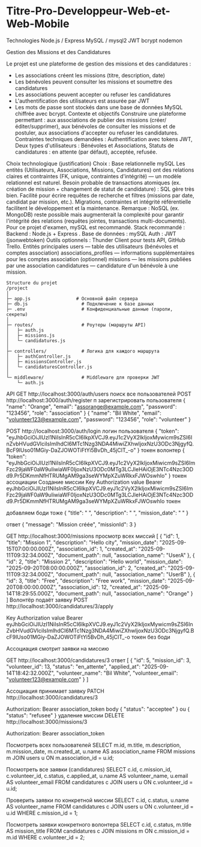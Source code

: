 # Titre-Pro-Developpeur-Web-et-Web-Mobile


Technologies
Node.js / Express
MySQL / mysql2
JWT
bcrypt
nodemon

 Gestion des Missions et des Candidatures

Le projet est une plateforme de gestion des missions et des candidatures :
- Les associations créent les missions (titre, description, date)
- Les bénévoles peuvent consulter les missions et soumettre des candidatures
- Les associations peuvent accepter ou refuser les candidatures
- L'authentification des utilisateurs est assurée par JWT
- Les mots de passe sont stockés dans une base de données MySQL chiffrée avec bcrypt.
Contexte et objectifs
Construire une plateforme permettant :
aux associations de publier des missions (créer/éditer/supprimer),
aux bénévoles de consulter les missions et de postuler,
aux associations d'accepter ou refuser les candidatures.
Contraintes techniques demandées :
Authentification avec tokens JWT,
Deux types d'utilisateurs : Bénévoles et Associations,
Statuts de candidatures : en attente (par défaut), acceptée, refusée.

 Choix technologique (justification)
Choix : Base relationnelle mySQL
Les entités (Utilisateurs, Associations, Missions, Candidatures) ont des relations claires et contraintes (FK, unique, contraintes d'intégrité) — un modèle relationnel est naturel.
Besoin probable de transactions atomiques (ex. création de mission + changement de statut de candidature) : SQL gère très bien.
Facilité pour écrire requêtes de recherche et filtres (missions par date, candidat par mission, etc.).
Migrations, contraintes et intégrité référentielle facilitent le développement et la maintenance.
Remarque : NoSQL (ex. MongoDB) reste possible mais augmenterait la complexité pour garantir l'intégrité des relations (requêtes jointes, transactions multi-documents). Pour ce projet d'examen, mySQL est recommandé.
Stack recommandé :
Backend : Node.js + Express .
Base de données : mySQL
Auth : JWT (jsonwebtoken)
Outils optionnels : Thunder Client pour tests API, GitHub Trello.
Entités principales
users — table des utilisateurs (bénévoles et comptes association)
associations_profiles — informations supplémentaires pour les comptes association (optionnel)
missions — les missions publiées par une association
candidatures — candidature d'un bénévole à une mission.
```
Structure du projet
/project
│
├─ app.js                 # Основной файл сервера
├─ db.js                    # Подключение к базе данных
├─ .env                     # Конфиденциальные данные (пароли, секреты)
│
├─ routes/                  # Роутеры (маршруты API)
│   ├─ auth.js
│   ├─ missions.js
│   └─ candidatures.js
│
├─ controllers/             # Логика для каждого маршрута
│   ├─ authController.js
│   ├─ missionsController.js
│   └─ candidaturesController.js
│
└─ middleware/              # Middleware для проверки JWT
    └─ auth.js
```
 API
 GET http://localhost:3000/auth/users поиск все пользователей 
 POST http://localhost:3000/auth/register п зарегистрировать пользователя 
{
  "name": "Orange",
  "email": "assorange@example.com",
  "password": "123456",
  "role": "association"
}
{
  "name": "Bil White",
  "email": "volunteer123@example.com",
  "password": "123456",
  "role": "volunteer"
}

POST http://localhost:3000/auth/login логин  пользователя 
{
  "token": "eyJhbGciOiJIUzI1NiIsInR5cCI6IkpXVCJ9.eyJ1c2VyX2lkIjoxMywicm9sZSI6InZvbHVudGVlciIsImlhdCI6MTc1Nzg3NDA4MiwiZXhwIjoxNzU3ODc3NjgyfQ.BcF9lUso01MGiy-DaZJOWOTiFtYi5BvDh_45jCIT_-o"
} токен волонтер
{
  "token": "eyJhbGciOiJIUzI1NiIsInR5cCI6IkpXVCJ9.eyJ1c2VyX2lkIjoxMiwicm9sZSI6ImFzc29jaWF0aW9uIiwiaWF0IjoxNzU3ODc0MTg3LCJleHAiOjE3NTc4Nzc3ODd9.Pr5DKmmNfHTRUMgAM9ga3seWYMpXZuWRkxFJWOswhIo"
} токен ассоциации 
Создание миссии
 Key Authorization   value  Bearer eyJhbGciOiJIUzI1NiIsInR5cCI6IkpXVCJ9.eyJ1c2VyX2lkIjoxMiwicm9sZSI6ImFzc29jaWF0aW9uIiwiaWF0IjoxNzU3ODc0MTg3LCJleHAiOjE3NTc4Nzc3ODd9.Pr5DKmmNfHTRUMgAM9ga3seWYMpXZuWRkxFJWOswhIo токен 

добавляем боди тоже 
{
  "title": "  ",
  "description": "  ",
  "mission_date": "  "
}


ответ {
  "message": "Mission créée",
  "missionId": 3
}

GET http://localhost:3000/missions просмотр всех  миссий 
[
  {
    "id": 1,
    "title": "Mission 1",
    "description": "Hello city",
    "mission_date": "2025-09-15T07:00:00.000Z",
    "association_id": 1,
    "created_at": "2025-09-11T09:32:34.000Z",
    "document_path": null,
    "association_name": "UserA"
  },
  {
    "id": 2,
    "title": "Mission 2",
    "description": "Hello world",
    "mission_date": "2025-09-20T08:00:00.000Z",
    "association_id": 2,
    "created_at": "2025-09-11T09:32:34.000Z",
    "document_path": null,
    "association_name": "UserB"
  },
  {
    "id": 3,
    "title": "Free",
    "description": "Free work",
    "mission_date": "2025-09-20T08:00:00.000Z",
    "association_id": 12,
    "created_at": "2025-09-14T18:29:55.000Z",
    "document_path": null,
    "association_name": "Orange"
  }
]
Волонтёр подаёт заявку
POST http://localhost:3000/candidatures/3/apply

 Key Authorization   value  Bearer eyJhbGciOiJIUzI1NiIsInR5cCI6IkpXVCJ9.eyJ1c2VyX2lkIjoxMywicm9sZSI6InZvbHVudGVlciIsImlhdCI6MTc1Nzg3NDA4MiwiZXhwIjoxNzU3ODc3NjgyfQ.BcF9lUso01MGiy-DaZJOWOTiFtYi5BvDh_45jCIT_-o токен 
без боди 



Ассоциация смотрит заявки на миссию

GET http://localhost:3000/candidatures/3 
ответ 
[
  {
    "id": 5,
    "mission_id": 3,
    "volunteer_id": 13,
    "status": "en_attente",
    "applied_at": "2025-09-14T18:42:32.000Z",
    "volunteer_name": "Bil White",
    "volunteer_email": "volunteer123@example.com"
  }
]

Ассоциация принимает заявку
PATCH http://localhost:3000/candidatures/3

Authorization: Bearer association_token
body 
{
  "status": "acceptee"
}
ou
{
  "status": "refusee"
}
удаление миссии 
DELETE  http://localhost:3000/missions/3

Authorization: Bearer association_token


Посмотреть всех пользователей
SELECT m.id, m.title, m.description, m.mission_date, m.created_at, u.name AS association_name
FROM missions m
JOIN users u ON m.association_id = u.id;

Посмотреть все заявки (candidatures)
SELECT c.id, c.mission_id, c.volunteer_id, c.status, c.applied_at, 
       u.name AS volunteer_name, u.email AS volunteer_email
FROM candidatures c
JOIN users u ON c.volunteer_id = u.id;

Проверить заявки по конкретной миссии
SELECT c.id, c.status, u.name AS volunteer_name
FROM candidatures c
JOIN users u ON c.volunteer_id = u.id
WHERE c.mission_id = 1;

Посмотреть заявки конкретного волонтера
SELECT c.id, c.status, m.title AS mission_title
FROM candidatures c
JOIN missions m ON c.mission_id = m.id
WHERE c.volunteer_id = 2;



































